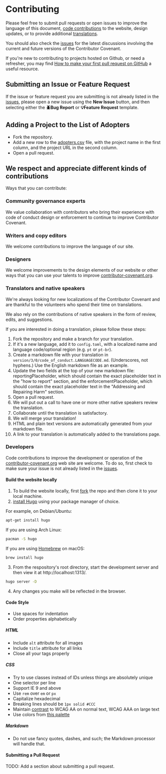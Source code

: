 # Contributing

Please feel free to submit pull requests or open issues to improve the language of this document, [code contributions](#developers) to the website, design updates, or to provide additional [translations](https://www.contributor-covenant.org/translations).

You should also check the [issues](https://github.com/EthicalSource/contributor_covenant/issues) for the latest discussions involving the current and future versions of the Contributor Covenant.

If you're new to contributing to projects hosted on Github, or need a refresher, you may find [How to make your first pull request on GitHub](https://www.freecodecamp.org/news/how-to-make-your-first-pull-request-on-github-3/) a useful resource.

## Submitting an Issue or Feature Request

If the issue or feature request you are submitting is not already listed in the [issues](https://github.com/EthicalSource/contributor_covenant/issues), please open a new issue using the **New Issue** button, and then selecting either the **🪲Bug Report** or **💡Feature Request** template.

## Adding a Project to the List of Adopters

* Fork the repository.
* Add a new row to the [adopters.csv](static/adopters.csv) file,
  with the project name in the first column, and the project URL in the second column.
* Open a pull request.

## We respect and appreciate different kinds of contributions

Ways that you can contribute:

### Community governance experts

We value collaboration with contributors who bring their experience with code of conduct design or enforcement to continue to improve Contributor Covenant.

### Writers and copy editors

We welcome contributions to improve the language of our site.

### Designers

We welcome improvements to the design elements of our website or other ways that you can use your talents to improve [contributor-covenant.org](https://contributor-covenant.org).

### Translators and native speakers

We're always looking for new localizations of the Contributor Covenant and are thankful to the volunteers who spend their time on translations.

We also rely on the contributions of native speakers in the form of review, edits, and suggestions.

If you are interested in doing a translation, please follow these steps:

1. Fork the repository and make a branch for your translation.
1. If it's a new language, add it to `config.toml`, with a localized name and language code/optional region (e.g. `pt` or `pt-br`).
1. Create a markdown file with your translation in `version/3/0/code_of_conduct.LANGUAGECODE.md`. (Underscores, not hyphens.) Use the English markdown file as an example.
1. Update the two fields at the top of your new markdown file: reportingPlaceholder, which should contain the exact placeholder text in the "how to report" section, and the enforcementPlaceholder, which should contain the exact placeholder text in the "Addressing and Repairing Harm" section.
1. Open a pull request.
1. We will put out a call to have one or more other native speakers review the translation.
1. Collaborate until the translation is satisfactory.
1. We will merge your translation!
1. HTML and plain text versions are automatically generated from your markdown file.
1. A link to your translation is automatically added to the translations page.

### Developers

Code contributions to improve the development or operation of the [contributor-covenant.org](https://contributor-covenant.org) web site are welcome. To do so, first check to make sure your issue is not already listed in the [issues](https://github.com/EthicalSource/contributor_covenant/issues).

#### Build the website locally

1. To build the website locally, first [fork](https://github.com/EthicalSource/contributor-covenant-builder/fork) the repo and then clone it to your local machine.
2. [install Hugo](https://gohugo.io/getting-started/installing) using your package manager of choice.

For example, on Debian/Ubuntu:

```bash
apt-get install hugo
```

If you are using Arch Linux:

```bash
pacman -S hugo
```

If you are using [Homebrew](https://brew.sh) on macOS:

```bash
brew install hugo
```

3. From the respository's root directory, start the development server and then view it at http://localhost:1313/.

```bash
hugo server -D
```

4. Any changes you make will be reflected in the browser.

#### Code Style

- Use spaces for indentation
- Order properties alphabetically

##### HTML

- Include `alt` attribute for all images
- Include `title` attribute for all links
- Close all your tags properly

##### CSS

- Try to use classes instead of IDs unless things are absolutely unique
- One selector per line
- Support IE 9 and above
- Use `rem` over `em` or `px`
- Capitalize hexadecimal
- Breaking lines should be `1px solid #CCC`
- Maintain [contrast](https://webaim.org/resources/contrastchecker/) to WCAG AA on normal text, WCAG AAA on large text
- Use colors from [this palette](https://color.adobe.com/Royal-Purples-color-theme-7468845/edit/?copy=true&base=2&rule=Custom&selected=4&name=Copy%20of%20Royal%20Purples&mode=rgb&rgbvalues=0.2980392156862745,0.06666666666666667,0.3803921568627451,0.8,0.14901960784313725,0.1411764705882353,0.403921568627451,0,0.6784313725490196,0.5372549019607843,0.12156862745098039,0.6784313725490196,1,0.7137254901960784,0.08627450980392157&swatchOrder=0,1,2,3,4)

##### Markdown

- Do not use fancy quotes, dashes, and such; the Markdown processor will handle that.

#### Submitting a Pull Request

TODO: Add a section about submitting a pull request.
